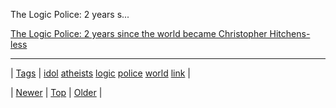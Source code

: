 <!--
title: The Logic Police
date: 2020-06-28T15:27:00.199Z
tags: idol, atheists, logic, police, world, link
-->


The Logic Police: 2 years s...

[The Logic Police: 2 years since the world became Christopher Hitchens-less](http://thelogicpolice.blogspot.com/2013/12/2-years-since-world-became-christopher.html)

<!--BOTTOM-POST-NAVIGATION-->
---

| [Tags](tags.md) | [idol](tag-idol.md) [atheists](tag-atheists.md) [logic](tag-logic.md) [police](tag-police.md) [world](tag-world.md) [link](tag-link.md) |

| [Newer](70174387433.md) | [Top](index.md) | [Older](70174750981.md) |